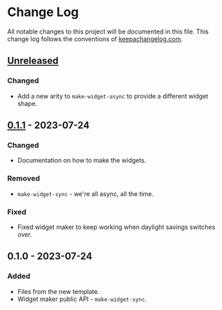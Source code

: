 # Change Log
All notable changes to this project will be documented in this file. This change log follows the conventions of [keepachangelog.com](http://keepachangelog.com/).

## [Unreleased]
### Changed
- Add a new arity to `make-widget-async` to provide a different widget shape.

## [0.1.1] - 2023-07-24
### Changed
- Documentation on how to make the widgets.

### Removed
- `make-widget-sync` - we're all async, all the time.

### Fixed
- Fixed widget maker to keep working when daylight savings switches over.

## 0.1.0 - 2023-07-24
### Added
- Files from the new template.
- Widget maker public API - `make-widget-sync`.

[Unreleased]: https://github.com/mavbozo/clj-playaround-template/compare/0.1.1...HEAD
[0.1.1]: https://github.com/mavbozo/clj-playaround-template/compare/0.1.0...0.1.1
